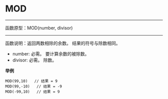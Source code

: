 # MOD
*****
函数原型：MOD(number, divisor)
*****
函数说明：返回两数相除的余数。 结果的符号与除数相同。

* number: 必需。 要计算余数的被除数。
* divisor: 必需。 除数。

**举例**
~~~
MOD(99,10)   // 结果 = 9
MOD(99,-10)   // 结果 = -9
MOD(-99,10)   // 结果 = 9
~~~

